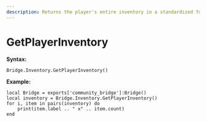 ```yaml
---
description: Returns the player's entire inventory in a standardized format.
---
```


# GetPlayerInventory

**Syntax:**

```
Bridge.Inventory.GetPlayerInventory()
```

**Example:**

```
local Bridge = exports['community_bridge']:Bridge()
local inventory = Bridge.Inventory.GetPlayerInventory()
for i, item in pairs(inventory) do
    print(item.label .. " x" .. item.count)
end
```
